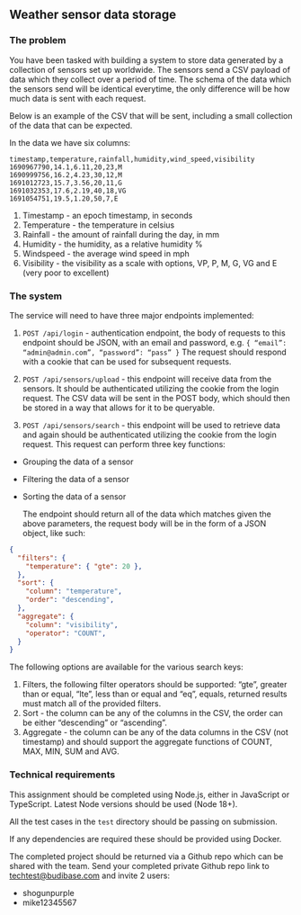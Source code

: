 ## Weather sensor data storage


### The problem

You have been tasked with building a system to store data generated by a collection of sensors set up worldwide. The sensors send a CSV payload of data which they collect over a period of time. The schema of the data which the sensors send will be identical everytime, the only difference will be how much data is sent with each request.

Below is an example of the CSV that will be sent, including a small collection of the data that can be expected.

In the data we have six columns:

```csv
timestamp,temperature,rainfall,humidity,wind_speed,visibility
1690967790,14.1,6.11,20,23,M
1690999756,16.2,4.23,30,12,M
1691012723,15.7,3.56,20,11,G
1691032353,17.6,2.19,40,18,VG
1691054751,19.5,1.20,50,7,E

```


1. Timestamp - an epoch timestamp, in seconds
2. Temperature - the temperature in celsius
3. Rainfall - the amount of rainfall during the day, in mm
4. Humidity - the humidity, as a relative humidity %
5. Windspeed - the average wind speed in mph
6. Visibility - the visibility as a scale with options, VP, P, M, G, VG and E (very poor to excellent)


### The system

The service will need to have three major endpoints implemented:



1. `POST /api/login` - authentication endpoint, the body of requests to this endpoint should be JSON, with an email and password, e.g.
`{ “email”: “admin@admin.com”, “password”: “pass” }`
The request should respond with a cookie that can be used for subsequent requests.

2. `POST /api/sensors/upload` - this endpoint will receive data from the sensors. It should be authenticated utilizing the cookie from the login request. The CSV data will be sent in the POST body, which should then be stored in a way that allows for it to be queryable.

3. `POST /api/sensors/search` - this endpoint will be used to retrieve data and again should be authenticated utilizing the cookie from the login request. This request can perform three key functions:
* Grouping the data of a sensor
* Filtering the data of a sensor
* Sorting the data of a sensor

    The endpoint should return all of the data which matches given the above parameters, the request body will be in the form of a JSON object, like such:

```json
{
  "filters": {
    "temperature": { "gte": 20 },
  },
  "sort": {
    "column": "temperature",
    "order": "descending",
  },
  "aggregate": {
    "column": "visibility",
    "operator": "COUNT",
  }
}

```

The following options are available for the various search keys:



1. Filters, the following filter operators should be supported: “gte”, greater than or equal, “lte”, less than or equal and “eq”, equals, returned results must match all of the provided filters.
2. Sort - the column can be any of the columns in the CSV, the order can be either “descending” or “ascending”.
3. Aggregate - the column can be any of the data columns in the CSV (not timestamp) and should support the aggregate functions of COUNT, MAX, MIN, SUM and AVG.


### Technical requirements

This assignment should be completed using Node.js, either in JavaScript or TypeScript. Latest Node versions should be used (Node 18+).

All the test cases in the `test` directory should be passing on submission.

If any dependencies are required these should be provided using Docker.

The completed project should be returned via a Github repo which can be shared with the team. Send your completed private Github repo link to [techtest@budibase.com](mailto:techtest@budibase.com) and invite 2 users:



* shogunpurple 
* mike12345567
